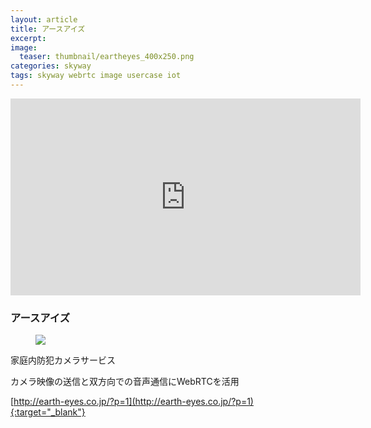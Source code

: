 ```yaml
---
layout: article
title: アースアイズ
excerpt: 
image:
  teaser: thumbnail/eartheyes_400x250.png
categories: skyway
tags: skyway webrtc image usercase iot
---
```


<iframe width="560" height="315" src="https://www.youtube.com/embed/FTYEZdMBiuc?rel=0" frameborder="0" allowfullscreen></iframe>

### アースアイズ

<figure>
	<a href="" target="_blank"><img src="{{ site.url }}/images/pages/eartheyes.png"></a>
</figure>

家庭内防犯カメラサービス

カメラ映像の送信と双方向での音声通信にWebRTCを活用

[http://earth-eyes.co.jp/?p=1](http://earth-eyes.co.jp/?p=1){:target="_blank"}
